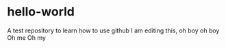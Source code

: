 # hello-world
A test repository to learn how to use github
I am editing this, oh boy oh boy
  Oh me Oh my
